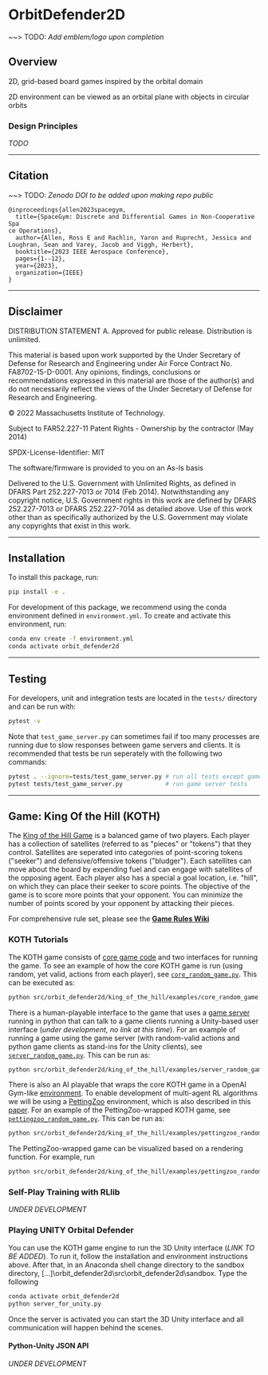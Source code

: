 # OrbitDefender2D

~~> TODO: *Add emblem/logo upon completion*

## Overview

2D, grid-based board games inspired by the orbital domain

2D environment can be viewed as an orbital plane with objects in circular orbits

### Design Principles

*TODO*

------------

## Citation

~~> TODO: *Zenodo DOI to be added upon making repo public*

```
@inproceedings{allen2023spacegym,
  title={SpaceGym: Discrete and Differential Games in Non-Cooperative Spa
ce Operations},
  author={Allen, Ross E and Rachlin, Yaron and Ruprecht, Jessica and Loughran, Sean and Varey, Jacob and Viggh, Herbert},
  booktitle={2023 IEEE Aerospace Conference},
  pages={1--12},
  year={2023},
  organization={IEEE}
}
```

------------

## Disclaimer

DISTRIBUTION STATEMENT A. Approved for public release. Distribution is unlimited.

This material is based upon work supported by the Under Secretary of Defense for Research and Engineering under Air Force Contract No. FA8702-15-D-0001. Any opinions, findings, conclusions or recommendations expressed in this material are those of the author(s) and do not necessarily reflect the views of the Under Secretary of Defense for Research and Engineering.

© 2022 Massachusetts Institute of Technology.

Subject to FAR52.227-11 Patent Rights - Ownership by the contractor (May 2014)

SPDX-License-Identifier: MIT

The software/firmware is provided to you on an As-Is basis

Delivered to the U.S. Government with Unlimited Rights, as defined in DFARS Part 252.227-7013 or 7014 (Feb 2014). Notwithstanding any copyright notice, U.S. Government rights in this work are defined by DFARS 252.227-7013 or DFARS 252.227-7014 as detailed above. Use of this work other than as specifically authorized by the U.S. Government may violate any copyrights that exist in this work.

------------

## Installation

To install this package, run:

```bash
pip install -e .
```

For development of this package, we recommend using the conda environment defined in `environment.yml`. To create and activate this environment, run:

```bash
conda env create -f environment.yml
conda activate orbit_defender2d
```

------------

## Testing

For developers, unit and integration tests are located in the `tests/` directory and can be run with:

```bash
pytest -v
```

Note that `test_game_server.py` can sometimes fail if too many processes are running due to slow responses between game servers and clients. It is recommended that tests be run seperately with the following two commands:

```bash
pytest . --ignore=tests/test_game_server.py # run all tests except game server
pytest tests/test_game_server.py            # run game server tests
```

------------

## Game: King Of the Hill (KOTH)

The [King of the Hill Game](https://github.com/mit-ll/spacegym-od2d/tree/master/src/orbit_defender2d/king_of_the_hill) is a balanced game of two players. Each player has a collection of satellites (referred to as "pieces" or "tokens") that they control. Satellites are seperated into categories of point-scoring tokens ("seeker") and defensive/offensive tokens ("bludger"). Each satellites can move about the board by expending fuel and can engage with satellites of the opposing agent. Each player also has a special a goal location, i.e. "hill", on which they can place their seeker to score points. The objective of the game is to score more points that your opponent. You can minimize the number of points scored by your opponent by attacking their pieces.

For comprehensive rule set, please see the [__Game Rules Wiki__](https://github.com/mit-ll/spacegym-od2d/wiki/Game-Rules)

### KOTH Tutorials

The KOTH game consists of [core game code](https://github.com/mit-ll/spacegym-od2d/blob/master/src/orbit_defender2d/king_of_the_hill/koth.py) and two interfaces for running the game. To see an example of how the core KOTH game is run (using random, yet valid, actions from each player), see [`core_random_game.py`](https://github.com/mit-ll/spacegym-od2d/blob/master/src/orbit_defender2d/king_of_the_hill/examples/core_random_game.py). This can be executed as:

```bash
python src/orbit_defender2d/king_of_the_hill/examples/core_random_game.py
```

There is a human-playable interface to the game that uses a [game server](https://github.com/mit-ll/spacegym-od2d/blob/master/src/orbit_defender2d/king_of_the_hill/game_server.py) running in python that can talk to a game clients running a Unity-based user interface (_under development, no link at this time_). For an example of running a game using the game server (with random-valid actions and python game clients as stand-ins for the Unity clients), see [`server_random_game.py`](https://github.com/mit-ll/spacegym-od2d/blob/master/src/orbit_defender2d/king_of_the_hill/examples/server_random_game.py). This can be run as:

```bash
python src/orbit_defender2d/king_of_the_hill/examples/server_random_game.py
```

There is also an AI playable that wraps the core KOTH game in a OpenAI Gym-like [environment](hhttps://github.com/mit-ll/spacegym-od2d/blob/master/src/orbit_defender2d/king_of_the_hill/examples/pettingzoo_random_game.py). To enable development of multi-agent RL algorithms we will be using a [PettingZoo](https://github.com/PettingZoo-Team/PettingZoo) environment, which is also described in this [paper](https://arxiv.org/pdf/2009.14471.pdf). For an example of the PettingZoo-wrapped KOTH game, see [`pettingzoo_random_game.py`](). This can be run as:

```bash
python src/orbit_defender2d/king_of_the_hill/examples/pettingzoo_random_game.py
```

The PettingZoo-wrapped game can be visualized based on a rendering function. For example, run

```bash
python src/orbit_defender2d/king_of_the_hill/examples/pettingzoo_random_rendered_game.py
```


### Self-Play Training with RLlib

_UNDER DEVELOPMENT_


### Playing UNITY Orbital Defender 

You can use the KOTH game engine to run the 3D Unity interface (_LINK TO BE ADDED_). To run it, follow the installation and environment instructions above. After that, in an Anaconda shell change directory to the sandbox directory, [...]\orbit_defender2d\src\orbit_defender2d\sandbox. Type the following 

```bash
conda activate orbit_defender2d
python server_for_unity.py
```

Once the server is activated you can start the 3D Unity interface and all communication will happen behind the scenes. 

#### Python-Unity JSON API

_UNDER DEVELOPMENT_

